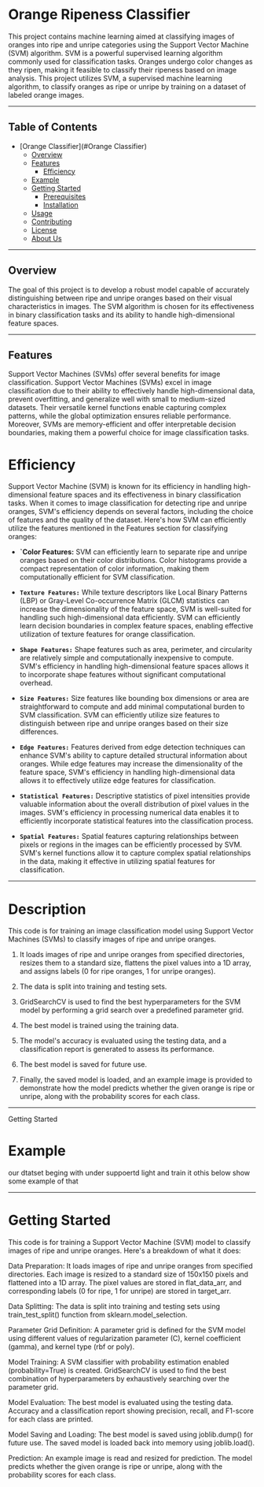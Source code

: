 
# Orange Ripeness Classifier

This project contains machine learning aimed at classifying images of oranges into ripe and unripe categories using the Support Vector Machine (SVM) algorithm. SVM is a powerful supervised learning algorithm commonly used for classification tasks.
Oranges undergo color changes as they ripen, making it feasible to classify their ripeness based on image analysis. This project utilizes SVM, a supervised machine learning algorithm, to classify oranges as ripe or unripe by training on a dataset of labeled orange images.


*************

## Table of Contents

- [Orange Classifier](#Orange Classifier)
  - [Overview](#Overview)
  - [Features](#features)
    - [Efficiency](#Efficiency)
  - [Example](#example)
  - [Getting Started](#getting-started)
    - [Prerequisites](#prerequisites)
    - [Installation](#installation)
  - [Usage](#usage)
  - [Contributing](#contributing)
  - [License](#license)
  - [About Us](#about-us)


***************
## Overview

The goal of this project is to develop a robust model capable of accurately distinguishing between ripe and unripe oranges based on their visual characteristics in images.
The SVM algorithm is chosen for its effectiveness in binary classification tasks and its ability to handle high-dimensional feature spaces.

**********
## Features
Support Vector Machines (SVMs) offer several benefits for image classification.
Support Vector Machines (SVMs) excel in image classification due to their ability to effectively handle high-dimensional data, prevent overfitting, and generalize well with small to medium-sized datasets.
Their versatile kernel functions enable capturing complex patterns, while the global optimization ensures reliable performance. 
Moreover, SVMs are memory-efficient and offer interpretable decision boundaries, making them a powerful choice for image classification tasks.

# Efficiency
Support Vector Machine (SVM) is known for its efficiency in handling high-dimensional feature spaces and its effectiveness in binary classification tasks. When it comes to image classification for detecting ripe and unripe oranges, SVM's efficiency depends on several factors, including the choice of features and the quality of the dataset.
Here's how SVM can efficiently utilize the features mentioned in the Features section for classifying oranges:
- **`Color Features:** SVM can efficiently learn to separate ripe and unripe oranges based on their color distributions. Color histograms provide a compact representation of color information, making them computationally efficient for SVM classification.

- **`Texture Features:`** While texture descriptors like Local Binary Patterns (LBP) or Gray-Level Co-occurrence Matrix (GLCM) statistics can increase the dimensionality of the feature space, SVM is well-suited for handling such high-dimensional data efficiently. SVM can efficiently learn decision boundaries in complex feature spaces, enabling effective utilization of texture features for orange classification.

- **`Shape Features:`** Shape features such as area, perimeter, and circularity are relatively simple and computationally inexpensive to compute. SVM's efficiency in handling high-dimensional feature spaces allows it to incorporate shape features without significant computational overhead.

- **`Size Features:`** Size features like bounding box dimensions or area are straightforward to compute and add minimal computational burden to SVM classification. SVM can efficiently utilize size features to distinguish between ripe and unripe oranges based on their size differences.

- **`Edge Features:`** Features derived from edge detection techniques can enhance SVM's ability to capture detailed structural information about oranges. While edge features may increase the dimensionality of the feature space, SVM's efficiency in handling high-dimensional data allows it to effectively utilize edge features for classification.

- **`Statistical Features:`** Descriptive statistics of pixel intensities provide valuable information about the overall distribution of pixel values in the images. SVM's efficiency in processing numerical data enables it to efficiently incorporate statistical features into the classification process.

- **`Spatial Features:`** Spatial features capturing relationships between pixels or regions in the images can be efficiently processed by SVM. SVM's kernel functions allow it to capture complex spatial relationships in the data, making it effective in utilizing spatial features for classification.

******
# Description

This code is for training an image classification model using Support Vector Machines (SVMs) to classify images of ripe and unripe oranges. 

1. It loads images of ripe and unripe oranges from specified directories, resizes them to a standard size, flattens the pixel values into a 1D array, and assigns labels (0 for ripe oranges, 1 for unripe oranges).

2. The data is split into training and testing sets.

3. GridSearchCV is used to find the best hyperparameters for the SVM model by performing a grid search over a predefined parameter grid.

4. The best model is trained using the training data.

5. The model's accuracy is evaluated using the testing data, and a classification report is generated to assess its performance.

6. The best model is saved for future use.

7. Finally, the saved model is loaded, and an example image is provided to demonstrate how the model predicts whether the given orange is ripe or unripe, along with the probability scores for each class.

****
Getting Started

# Example
our dtatset beging with under suppoertd light and train it othis below show some example of that 



***********
# Getting Started

This code is for training a Support Vector Machine (SVM) model to classify images of ripe and unripe oranges. Here's a breakdown of what it does:

Data Preparation:
It loads images of ripe and unripe oranges from specified directories.
Each image is resized to a standard size of 150x150 pixels and flattened into a 1D array.
The pixel values are stored in flat_data_arr, and corresponding labels (0 for ripe, 1 for unripe) are stored in target_arr.

Data Splitting:
The data is split into training and testing sets using train_test_split() function from sklearn.model_selection.

Parameter Grid Definition:
A parameter grid is defined for the SVM model using different values of regularization parameter (C), kernel coefficient (gamma), and kernel type (rbf or poly).

Model Training:
A SVM classifier with probability estimation enabled (probability=True) is created.
GridSearchCV is used to find the best combination of hyperparameters by exhaustively searching over the parameter grid.

Model Evaluation:
The best model is evaluated using the testing data.
Accuracy and a classification report showing precision, recall, and F1-score for each class are printed.

Model Saving and Loading:
The best model is saved using joblib.dump() for future use.
The saved model is loaded back into memory using joblib.load().

Prediction:
An example image is read and resized for prediction.
The model predicts whether the given orange is ripe or unripe, along with the probability scores for each class.
